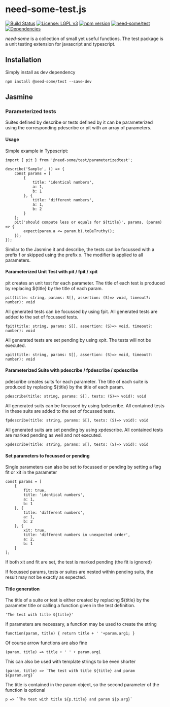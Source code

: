 # need-some-test.js
[![Build Status](https://travis-ci.org/need-some/need-some-test.js.svg?branch=master)](https://travis-ci.org/need-some/need-some-test.js)
[![License: LGPL v3](https://img.shields.io/badge/License-LGPL%20v3-blue.svg)](https://www.gnu.org/licenses/lgpl-3.0)
[![npm version](https://badge.fury.io/js/%40need-some%2Ftest.svg)](https://badge.fury.io/js/%40need-some%2Ftest)
[![need-some/test](https://img.shields.io/badge/need--some-test-ff69b4.svg)](https://www.npmjs.com/org/need-some)
[![Dependencies](https://david-dm.org/need-some/need-some-test.js/status.svg)](https://david-dm.org/need-some/need-some-test.js)

_need-some_ is a collection of small yet useful functions.
The test package is a unit testing extension for javascript and typescript.

## Installation
Simply install as dev dependency


	npm install @need-some/test --save-dev

## Jasmine

### Parameterized tests
Suites defined by describe or tests defined by it can be parameterized using the corresponding pdescribe or pit with an array of parameters.

#### Usage
Simple example in Typescript:

	import { pit } from '@need-some/test/parameterizedtest';
	
	describe('Sample', () => {
		const params = [
			{
				title: 'identical numbers',
				a: 1,
				b: 1
			}, {
				title: 'different numbers',
				a: 1,
				b: 2
			}
		];
		pit('should compute less or equals for ${title}', params, (param) => {
			expect(param.a <= param.b).toBeTruthy();
		});
	});

Similar to the Jasmine it and describe, the tests can be focussed with a prefix f or skipped using the prefix x. The modifier is applied to all parameters.

#### Parameterized Unit Test with pit / fpit / xpit

pit creates an unit test for each parameter. The title of each test is produced by replacing ${title} by the title of each param.

	pit(title: string, params: S[], assertion: (S)=> void, timeout?: number): void

All generated tests can be focussed by using fpit. All generated tests are added to the set of focussed tests.

	fpit(title: string, params: S[], assertion: (S)=> void, timeout?: number): void

All generated tests are set pending by using xpit. The tests will not be executed.

	xpit(title: string, params: S[], assertion: (S)=> void, timeout?: number): void


#### Parameterized Suite with pdescribe / fpdescribe / xpdescribe

pdescribe creates suits for each parameter. The title of each suite is produced by replacing ${title} by the title of each param.

	pdescribe(title: string, params: S[], tests: (S)=> void): void

All generated suits can be focussed by using fpdescribe. All contained tests in these suits are added to the set of focussed tests.

	fpdescribe(title: string, params: S[], tests: (S)=> void): void

All generated suits are set pending by using xpdescribe. All contained tests are marked pending as well and not executed.

	xpdescribe(title: string, params: S[], tests: (S)=> void): void

#### Set parameters to focussed or pending

Single parameters can also be set to focussed or pending by setting a flag fit or xit in the parameter

	const params = [
		{
			fit: true,
			title: 'identical numbers',
			a: 1,
			b: 1
		}, {
			title: 'different numbers',
			a: 1,
			b: 2
		}, {
			xit: true,
			title: 'different numbers in unexpected order',
			a: 2,
			b: 1
		}
	];

If both xit and fit are set, the test is marked pending (the fit is ignored)

If focussed params, tests or suites are nested within pending suits, the result may not be exactly as expected. 

#### Title generation

The title of a suite or test is either created by replacing ${title} by the parameter title or calling a function given in the test definition.

	'The test with title ${title}'

If parameters are necessary, a function may be used to create the string

	function(param, title) { return title + ' '+param.arg1; }
	
Of course arrow functions are also fine

	(param, title) => title + ' ' + param.arg1

This can also be used with template strings to be even shorter

	(param, title) => `The test with title ${title} and param ${param.arg}`

The title is contained in the param object, so the second parameter of the function is optional

	p => `The test with title ${p.title} and param ${p.arg}`
